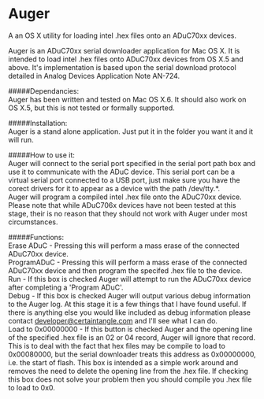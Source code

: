Auger
=====

A an OS X utility for loading intel .hex files onto an ADuC70xx devices.

Auger is an ADuC70xx serial downloader application for Mac OS X.  It is intended to load intel .hex files onto ADuC70xx devices from OS X.5 and above.  It's implementation is based upon the serial download protocol detailed in Analog Devices Application Note AN-724.

#####Dependancies:  
Auger has been written and tested on Mac OS X.6.  It should also work on OS X.5, but this is not tested or formally supported.

#####Installation:  
Auger is a stand alone application.  Just put it in the folder you want it and it will run.
	
#####How to use it:  
Auger will connect to the serial port specified in the serial port path box and use it to communicate with the ADuC device.  This serial port can be a virtual serial port connected to a USB port, just make sure you have the corect drivers for it to appear as a device with the path /dev/tty.*.  
Auger will program a compiled intel .hex file onto the ADuC70xx device.  Please note that while ADuC706x devices have not been tested at this stage, their is no reason that they should not work with Auger under most circumstances.

#####Functions:  
Erase ADuC 	- Pressing this will perform a mass erase of the connected ADuC70xx device.  
ProgramADuC 	- Pressing this will perform a mass erase of the connected ADuC70xx device and then program the specifed .hex file to the device.  
Run		- If this box is checked Auger will attempt to run the ADuC70xx device after completing a 'Program ADuC'.  
Debug		- If this box is checked Auger will output various debug information to the Auger log.  At this stage it is a few things that I have found useful.  If there is anything else you would like included as debug information please contact developer@certaintangle.com and I'll see what I can do.  
Load to 0x00000000 - If this button is checked Auger and the opening line of the specified .hex file is an 02 or 04 record, Auger will ignore that record.  This is to deal with the fact that hex files may be compile to load to 0x00080000, but the serial downloader treats this address as 0x00000000, i.e. the start of flash.  This box is intended as a simple work around and removes the need to delete the opening line from the .hex file.  If checking this box does not solve your problem then you should compile you .hex file to load to 0x0.  
